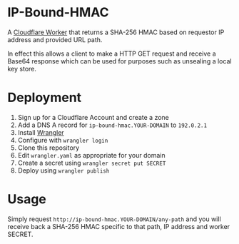 # IP-Bound-HMAC

A [Cloudflare Worker](https://workers.cloudflare.com/) that returns a SHA-256
HMAC based on requestor IP address and provided URL path.

In effect this allows a client to make a HTTP GET request and receive a Base64
response which can be used for purposes such as unsealing a local key store.

# Deployment

1. Sign up for a Cloudflare Account and create a zone
2. Add a DNS A record for `ip-bound-hmac.YOUR-DOMAIN` to `192.0.2.1`
3. Install [Wrangler](https://developers.cloudflare.com/workers/cli-wrangler/install-update)
4. Configure with `wrangler login`
5. Clone this repository
6. Edit `wrangler.yaml` as appropriate for your domain
7. Create a secret using `wrangler secret put SECRET`
8. Deploy using `wrangler publish`

# Usage

Simply request `http://ip-bound-hmac.YOUR-DOMAIN/any-path` and you will receive
back a SHA-256 HMAC specific to that path, IP address and worker SECRET.
